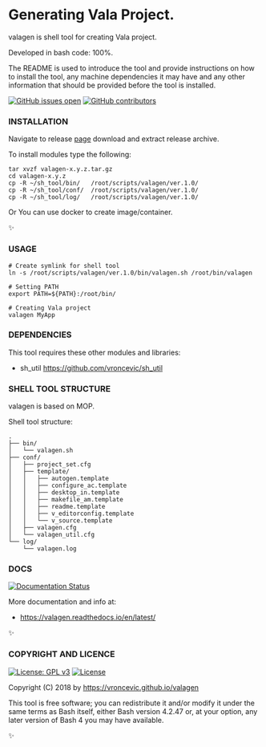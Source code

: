 # Generating Vala Project.

valagen is shell tool for creating Vala project.

Developed in bash code: 100%.

The README is used to introduce the tool and provide instructions on
how to install the tool, any machine dependencies it may have and any
other information that should be provided before the tool is installed.

[![GitHub issues open](https://img.shields.io/github/issues/vroncevic/valagen.svg)](https://github.com/vroncevic/valagen/issues)
 [![GitHub contributors](https://img.shields.io/github/contributors/vroncevic/valagen.svg)](https://github.com/vroncevic/valagen/graphs/contributors)

### INSTALLATION

Navigate to release [page](https://github.com/vroncevic/valagen/releases) download and extract release archive.

To install modules type the following:

```
tar xvzf valagen-x.y.z.tar.gz
cd valagen-x.y.z
cp -R ~/sh_tool/bin/   /root/scripts/valagen/ver.1.0/
cp -R ~/sh_tool/conf/  /root/scripts/valagen/ver.1.0/
cp -R ~/sh_tool/log/   /root/scripts/valagen/ver.1.0/
```

Or You can use docker to create image/container.

:sparkles:

### USAGE

```
# Create symlink for shell tool
ln -s /root/scripts/valagen/ver.1.0/bin/valagen.sh /root/bin/valagen

# Setting PATH
export PATH=${PATH}:/root/bin/

# Creating Vala project
valagen MyApp
```

### DEPENDENCIES

This tool requires these other modules and libraries:

* sh_util https://github.com/vroncevic/sh_util

### SHELL TOOL STRUCTURE

valagen is based on MOP.

Shell tool structure:
```
.
├── bin/
│   └── valagen.sh
├── conf/
│   ├── project_set.cfg
│   ├── template/
│   │   ├── autogen.template
│   │   ├── configure_ac.template
│   │   ├── desktop_in.template
│   │   ├── makefile_am.template
│   │   ├── readme.template
│   │   ├── v_editorconfig.template
│   │   └── v_source.template
│   ├── valagen.cfg
│   └── valagen_util.cfg
└── log/
    └── valagen.log
```

### DOCS

[![Documentation Status](https://readthedocs.org/projects/valagen/badge/?version=latest)](https://valagen.readthedocs.io/projects/valagen/en/latest/?badge=latest)

More documentation and info at:

* https://valagen.readthedocs.io/en/latest/

:sparkles:

### COPYRIGHT AND LICENCE

[![License: GPL v3](https://img.shields.io/badge/License-GPLv3-blue.svg)](https://www.gnu.org/licenses/gpl-3.0) [![License](https://img.shields.io/badge/License-Apache%202.0-blue.svg)](https://opensource.org/licenses/Apache-2.0)

Copyright (C) 2018 by https://vroncevic.github.io/valagen

This tool is free software; you can redistribute it and/or modify
it under the same terms as Bash itself, either Bash version 4.2.47 or,
at your option, any later version of Bash 4 you may have available.

:sparkles:

